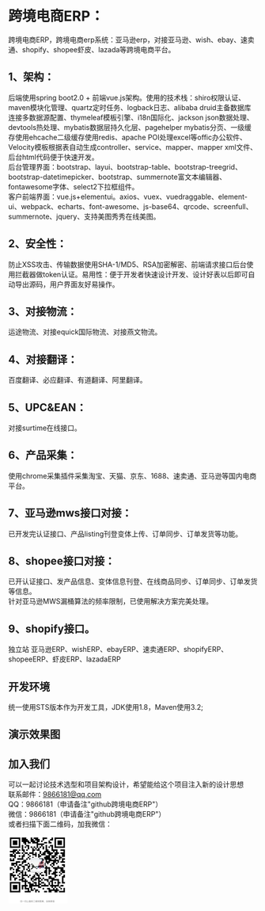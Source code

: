 # 跨境电商ERP：
跨境电商ERP，跨境电商erp系统：亚马逊erp，对接亚马逊、wish、ebay、速卖通、shopify、shopee虾皮、lazada等跨境电商平台。<br/>
## 1、架构：
后端使用spring boot2.0 + 前端vue.js架构。使用的技术栈：shiro权限认证、maven模块化管理、quartz定时任务、logback日志、alibaba druid主备数据库连接多数据源配置、thymeleaf模板引擎、i18n国际化、jackson json数据处理、devtools热处理、mybatis数据层持久化层、pagehelper mybatis分页、一级缓存使用ehcache二级缓存使用redis、apache POI处理excel等offic办公软件、Velocity模板根据表自动生成controller、service、mapper、mapper xml文件、后台html代码便于快速开发。<br/>
后台管理界面：bootstrap、layui、bootstrap-table、bootstrap-treegrid、bootstrap-datetimepicker、bootstrap、summernote富文本编辑器、fontawesome字体、select2下拉框组件。<br/>
客户前端界面：vue.js+elementui。axios、vuex、vuedraggable、element-ui、webpack、echarts、font-awesome、js-base64、qrcode、screenfull、summernote、jquery、支持美图秀秀在线美图。<br/>
## 2、安全性：
防止XSS攻击、传输数据使用SHA-1/MD5、RSA加密解密、前端请求接口后台使用拦截器做token认证。易用性：便于开发者快速设计开发、设计好表以后即可自动导出源码，用户界面友好易操作。<br/>
## 3、对接物流：
运途物流、对接equick国际物流、对接燕文物流。<br/>
## 4、对接翻译：
百度翻译、必应翻译、有道翻译、阿里翻译。<br/>
## 5、UPC&EAN：
对接surtime在线接口。<br/>
## 6、产品采集：
使用chrome采集插件采集淘宝、天猫、京东、1688、速卖通、亚马逊等国内电商平台。<br/>
## 7、亚马逊mws接口对接：
已开发完认证接口、产品listing刊登变体上传、订单同步、订单发货等功能。<br/>
## 8、shopee接口对接：
已开认证接口、发产品信息、变体信息刊登、在线商品同步、订单同步、订单发货等信息。<br/>
针对亚马逊MWS漏桶算法的频率限制，已使用解决方案完美处理。
## 9、shopify接口。
独立站
亚马逊ERP、wishERP、ebayERP、速卖通ERP、shopifyERP、shopeeERP、虾皮ERP、lazadaERP
## 开发环境
统一使用STS版本作为开发工具，JDK使用1.8，Maven使用3.2;
## 演示效果图

## 加入我们
可以一起讨论技术选型和项目架构设计，希望能给这个项目注入新的设计思想<br/>
联系邮件：9866181@qq.com<br/>
QQ：9866181（申请备注"github跨境电商ERP"）<br/>
微信：9866181（申请备注"github跨境电商ERP"）<br/>
或者扫描下面二维码，加我微信：

<img src="shop/weixin.png" />

